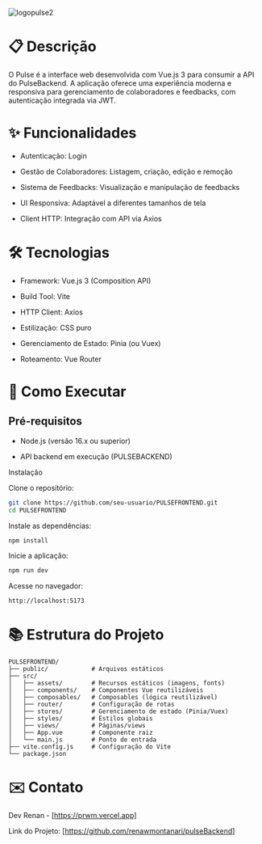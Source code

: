 
![logopulse2](https://github.com/user-attachments/assets/5cdc7781-a5f1-4100-8a4c-cf87ffee6fdd)

# 📋 Descrição
O Pulse é a interface web desenvolvida com Vue.js 3 para consumir a API do PulseBackend. 
A aplicação oferece uma experiência moderna e responsiva para gerenciamento de colaboradores e feedbacks, com autenticação integrada via JWT.

# ✨ Funcionalidades
  - Autenticação: Login

  - Gestão de Colaboradores: Listagem, criação, edição e remoção

  - Sistema de Feedbacks: Visualização e manipulação de feedbacks

  - UI Responsiva: Adaptável a diferentes tamanhos de tela

  - Client HTTP: Integração com API via Axios


# 🛠 Tecnologias
  - Framework: Vue.js 3 (Composition API)

  - Build Tool: Vite

  - HTTP Client: Axios

  - Estilização: CSS puro

  - Gerenciamento de Estado: Pinia (ou Vuex)

  - Roteamento: Vue Router

# 🚀 Como Executar
## Pré-requisitos
 - Node.js (versão 16.x ou superior)

 - API backend em execução (PULSEBACKEND)

Instalação

Clone o repositório:

```bash
git clone https://github.com/seu-usuario/PULSEFRONTEND.git
cd PULSEFRONTEND
```

Instale as dependências:

```bash
npm install
```

Inicie a aplicação:

```bash
npm run dev
```

Acesse no navegador:

```bash
http://localhost:5173
```

# 📚 Estrutura do Projeto

```text
PULSEFRONTEND/
├── public/            # Arquivos estáticos
├── src/
│   ├── assets/        # Recursos estáticos (imagens, fonts)
│   ├── components/    # Componentes Vue reutilizáveis
│   ├── composables/   # Composables (lógica reutilizável)
│   ├── router/        # Configuração de rotas
│   ├── stores/        # Gerenciamento de estado (Pinia/Vuex)
│   ├── styles/        # Estilos globais
│   ├── views/         # Páginas/views
│   ├── App.vue        # Componente raiz
│   └── main.js        # Ponto de entrada
├── vite.config.js     # Configuração do Vite
└── package.json
```

# ✉️ Contato
Dev Renan - [https://prwm.vercel.app]

Link do Projeto: [https://github.com/renawmontanari/pulseBackend]
